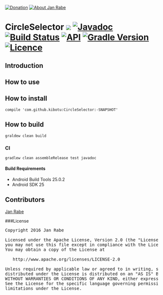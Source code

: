 [![Donation](https://img.shields.io/badge/donate-please-brightgreen.svg)](https://www.paypal.me/janrabe) [![About Jan Rabe](https://img.shields.io/badge/about-me-green.svg)](https://about.me/janrabe) 
# CircleSelector [![](https://jitpack.io/v/kibotu/CircleSelector.svg)](https://jitpack.io/#kibotu/CircleSelector) [![Javadoc](https://img.shields.io/badge/javadoc-SNAPSHOT-green.svg)](https://jitpack.io/com/github/kibotu/CircleSelector/master-SNAPSHOT/javadoc/index.html) [![Build Status](https://travis-ci.org/kibotu/CircleSelector.svg?branch=master)](https://travis-ci.org/kibotu/CircleSelector) [![API](https://img.shields.io/badge/API-15%2B-brightgreen.svg?style=flat)](https://android-arsenal.com/api?level=15)  [![Gradle Version](https://img.shields.io/badge/gradle-3.4.1-green.svg)](https://docs.gradle.org/current/release-notes) [![Licence](https://img.shields.io/badge/licence-Apache%202-blue.svg)](https://raw.githubusercontent.com/kibotu/CircleSelector/master/LICENSE)

## Introduction


## How to use


## How to install

    compile 'com.github.kibotu:CircleSelector:-SNAPSHOT'

## How to build

    graldew clean build
    
### CI 
    
    gradlew clean assembleRelease test javadoc
    
#### Build Requirements

- Android Build Tools 25.0.2
- Android SDK 25

## Contributors

[Jan Rabe](jan.rabe@kibotu.net)

###License
<pre>
Copyright 2016 Jan Rabe

Licensed under the Apache License, Version 2.0 (the "License");
you may not use this file except in compliance with the License.
You may obtain a copy of the License at

   http://www.apache.org/licenses/LICENSE-2.0

Unless required by applicable law or agreed to in writing, software
distributed under the License is distributed on an "AS IS" BASIS,
WITHOUT WARRANTIES OR CONDITIONS OF ANY KIND, either express or implied.
See the License for the specific language governing permissions and
limitations under the License.
</pre>
